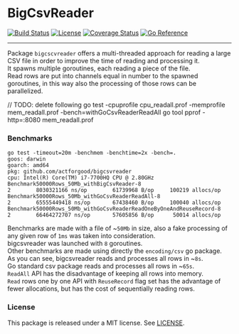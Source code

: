 # BigCsvReader

[![Build Status](https://github.com/actforgood/bigcscvreader/actions/workflows/build.yml/badge.svg)](https://github.com/actforgood/bigcscvreader/actions/workflows/build.yml)
[![License](https://img.shields.io/badge/license-MIT-blue)](https://raw.githubusercontent.com/actforgood/bigcscvreader/main/LICENSE)
[![Coverage Status](https://coveralls.io/repos/github/actforgood/bigcscvreader/badge.svg?branch=main)](https://coveralls.io/github/actforgood/bigcscvreader?branch=main)
[![Go Reference](https://pkg.go.dev/badge/github.com/actforgood/bigcscvreader.svg)](https://pkg.go.dev/github.com/actforgood/bigcscvreader)  

---  

Package `bigcscvreader` offers a multi-threaded approach for reading a large CSV file in order to improve the time of reading and processing it.  
It spawns multiple goroutines, each reading a piece of the file.  
Read rows are put into channels equal in number to the spawned goroutines, in this way also the processing of those rows can be parallelized.  

// TODO: delete following
go test -cpuprofile cpu_readall.prof -memprofile mem_readall.prof -bench=withGoCsvReaderReadAll
go tool pprof -http=:8080 mem_readall.prof


### Benchmarks
```
go test -timeout=20m -benchmem -benchtime=2x -bench=.
goos: darwin
goarch: amd64
pkg: github.com/actforgood/bigcsvreader
cpu: Intel(R) Core(TM) i7-7700HQ CPU @ 2.80GHz
Benchmark50000Rows_50Mb_withBigCsvReader-8                                     2        8030321166 ns/op        61739968 B/op     100219 allocs/op
Benchmark50000Rows_50Mb_withGoCsvReaderReadAll-8                               2        65555449418 ns/op       67438460 B/op     100040 allocs/op
Benchmark50000Rows_50Mb_withGoCsvReaderReadOneByOneAndReuseRecord-8            2        66464272707 ns/op       57605856 B/op      50014 allocs/op
```

Benchmarks are made with a file of ~`50Mb` in size, also a fake processing of any given row of `1ms` was taken into consideration.  
bigcsvreader was launched with `8` goroutines.  
Other benchmarks are made using directly the `encoding/csv` go package.  
As you can see, bigcsvreader reads and processes all rows in ~`8s`.  
Go standard csv package reads and processes all rows in ~`65s`.  
`ReadAll` API has the disadvantage of keeping all rows into memory.  
`Read` rows one by one API with `ReuseRecord` flag set has the advantage of fewer allocations, but has the cost of sequentially reading rows.  


### License
This package is released under a MIT license. See [LICENSE](LICENSE).  
